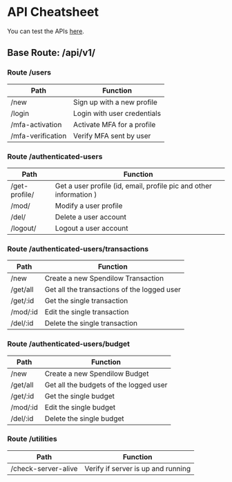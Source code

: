 # API Cheatsheet

You can test the APIs [here](https://spendilow.brianatzori.it/api-docs/).

## Base Route: /api/v1/

### Route /users

| Path              | Function                    |
| ----------------- | --------------------------- |
| /new              | Sign up with a new profile  |
| /login            | Login with user credentials |
| /mfa-activation   | Activate MFA for a profile  |
| /mfa-verification | Verify MFA sent by user     |

### Route /authenticated-users

| Path          | Function                                                           |
| ------------- | ------------------------------------------------------------------ |
| /get-profile/ | Get a user profile (id, email, profile pic and other information ) |
| /mod/         | Modify a user profile                                              |
| /del/         | Delete a user account                                              |
| /logout/      | Logout a user account                                              |

### Route /authenticated-users/transactions

| Path     | Function                                    |
| -------- | ------------------------------------------- |
| /new     | Create a new Spendilow Transaction          |
| /get/all | Get all the transactions of the logged user |
| /get/:id | Get the single transaction                  |
| /mod/:id | Edit the single transaction                 |
| /del/:id | Delete the single transaction               |

### Route /authenticated-users/budget

| Path     | Function                               |
| -------- | -------------------------------------- |
| /new     | Create a new Spendilow Budget          |
| /get/all | Get all the budgets of the logged user |
| /get/:id | Get the single budget                  |
| /mod/:id | Edit the single budget                 |
| /del/:id | Delete the single budget               |

### Route /utilities

| Path                | Function                           |
| ------------------- | ---------------------------------- |
| /check-server-alive | Verify if server is up and running |
